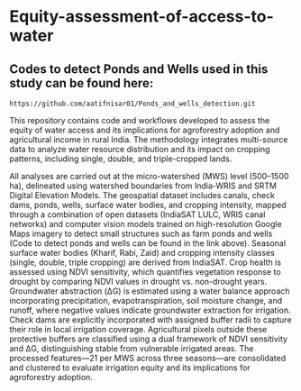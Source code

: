 # Equity-assessment-of-access-to-water

## Codes to detect Ponds and Wells used in this study can be found here:
    https://github.com/aatifnisar01/Ponds_and_wells_detection.git


This repository contains code and workflows developed to assess the equity of water access and its implications for agroforestry adoption and agricultural income in rural India. The methodology integrates multi-source data to analyze water resource distribution and its impact on cropping patterns, including single, double, and triple-cropped lands.

All analyses are carried out at the micro-watershed (MWS) level (500–1500 ha), delineated using watershed boundaries from India-WRIS and SRTM Digital Elevation Models. The geospatial dataset includes canals, check dams, ponds, wells, surface water bodies, and cropping intensity, mapped through a combination of open datasets (IndiaSAT LULC, WRIS canal networks) and computer vision models trained on high-resolution Google Maps imagery to detect small structures such as farm ponds and wells (Code to detect ponds and wells can be found in the link above). Seasonal surface water bodies (Kharif, Rabi, Zaid) and cropping intensity classes (single, double, triple cropping) are derived from IndiaSAT. Crop health is assessed using NDVI sensitivity, which quantifies vegetation response to drought by comparing NDVI values in drought vs. non-drought years. Groundwater abstraction (ΔG) is estimated using a water balance approach incorporating precipitation, evapotranspiration, soil moisture change, and runoff, where negative values indicate groundwater extraction for irrigation. Check dams are explicitly incorporated with assigned buffer radii to capture their role in local irrigation coverage. Agricultural pixels outside these protective buffers are classified using a dual framework of NDVI sensitivity and ΔG, distinguishing stable from vulnerable irrigated areas. The processed features—21 per MWS across three seasons—are consolidated and clustered to evaluate irrigation equity and its implications for agroforestry adoption.
